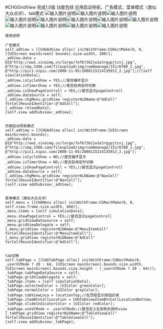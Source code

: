 #CHGGridView
完成1.0版
功能包括 应用启动导航、广告模式、菜单模式（类似大众点评）、tab模式
![输入图片说明](http://git.oschina.net/uploads/images/2016/0822/015444_dd33c2ee_3935.jpeg "在这里输入图片标题")![输入图片说明](http://git.oschina.net/uploads/images/2016/0822/015502_27ecd593_3935.jpeg "在这里输入图片标题")![输入图片说明](http://git.oschina.net/uploads/images/2016/0822/015511_15a49e1b_3935.jpeg "在这里输入图片标题")![输入图片说明](http://git.oschina.net/uploads/images/2016/0822/015529_de244cc5_3935.jpeg "在这里输入图片标题")![输入图片说明](http://git.oschina.net/uploads/images/2016/0822/015539_5a2b3da8_3935.jpeg "在这里输入图片标题")![输入图片说明](http://git.oschina.net/uploads/images/2016/0822/015548_e0384aa4_3935.jpeg "在这里输入图片标题")![输入图片说明](http://git.oschina.net/uploads/images/2016/0822/015556_29f53d39_3935.jpeg "在这里输入图片标题")![输入图片说明](http://git.oschina.net/uploads/images/2016/0822/015605_9340dc9b_3935.jpeg "在这里输入图片标题")![输入图片说明](http://git.oschina.net/uploads/images/2016/0822/015613_c72868fd_3935.jpeg "在这里输入图片标题")![输入图片说明](http://git.oschina.net/uploads/images/2016/0822/015623_c0ddf248_3935.jpeg "在这里输入图片标题")![输入图片说明](http://git.oschina.net/uploads/images/2016/0822/015632_d0974ddd_3935.jpeg "在这里输入图片标题")![输入图片说明](http://git.oschina.net/uploads/images/2016/0822/015640_63dfe02c_3935.jpeg "在这里输入图片标题")


    使用说明 

    广告模式 
    self.adView = [[CHGAdView alloc] initWithFrame:CGRectMake(0, 0, [[UIScreen mainScreen] bounds].size.width, 200)];
    _adView.data = @[@"http://ww1.sinaimg.cn/large/7efb7362jw1e3rgypjtzvj.jpg",
    @"http://img.3366.com/fileupload/img/commmanage/151/6780_1.jpg",
    @"http://pic1.nipic.com/2008-11-05/2008115214135913_2.jpg"];//[self simulationData];
    _adView.isCycleShow = YES;//是否循环显示
    _adView.isTimerShow = YES;//是否启用定时切换
    _adView.isShowPageControll = YES;//是否显示pageControll
    _adView.dataSource = self;
    [_adView.chgMenu.gridView registerNibName:@"AdCell" forCellReuseIdentifier:@"AdCell"];
    [_adView reloadData];
    [self.view addSubview:_adView];


    页面启动导航模式 
    self.adView = [[CHGAdView alloc] initWithFrame:[UIScreen mainScreen].bounds];
    _adView.data = @[@"http://ww1.sinaimg.cn/large/7efb7362jw1e3rgypjtzvj.jpg",
    @"http://img.3366.com/fileupload/img/commmanage/151/6780_1.jpg",
    @"http://pic1.nipic.com/2008-11-05/2008115214135913_2.jpg"];
    _adView.isCycleShow = NO;//是否循环显示
    _adView.isTimerShow = NO;//是否启用定时切换
    _adView.isShowPageControll = YES;//是否显示pageControll
    _adView.dataSource = self;
    [_adView.chgMenu.gridView registerNibName:@"NavCell" forCellReuseIdentifier:@"NavCell"];
    [self.view addSubview:_adView];


    菜单模式（类似大众点评） 
    self.menu = [[CHGMenu alloc] initWithFrame:CGRectMake(0, 0, self.view.frame.size.width, 660)];
    _menu.items = [self simulationData];
    _menu.showPageControl = YES;//是否显示pageControll
    _menu.gridViewDatasource = self;
    _menu.gridViewDelegate = self;
    [_menu.gridView registerNibName:@"MenuItemCell" forCellReuseIdentifier:@"MenuItemCell"];
    [_menu.gridView registerNibName:@"AdCell" forCellReuseIdentifier:@"AdCell"];


    tab切换 
    self.tabPage = [[CHGTabPage alloc] initWithFrame:CGRectMake(0, _userVCMode ? 20 : 64, [UIScreen mainScreen].bounds.size.width, [UIScreen mainScreen].bounds.size.height - (_userVCMode ? 20 : 64))];
    _tabPage.tabPageDataSource = self;
    _tabPage.gridViewDelegate = self;
    _tabPage.items = [self simulationData];
    _tabPage.selectedColor = [UIColor greenColor];
    _tabPage.normalColor = [UIColor grayColor];
    _tabPage.tabViewLoca = locationTop;//在顶部显示按钮区域
    _tabPage.itemBtnCellLocation = CHGTabViewItemBtnCellLocationBottom;
    _tabPage.slideIndicatorColor = [UIColor redColor];
    _tabPage.useVCMode = _userVCMode;//是否定义左侧和右侧的view
    [_tabPage.gridView registerNibName:@"TableViewCell" forCellReuseIdentifier:@"TableViewCell"];
    [self.view addSubview:_tabPage];
